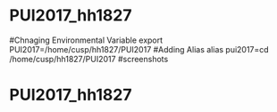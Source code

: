 # PUI2017_hh1827
#Chnaging Environmental Variable
export PUI2017=/home/cusp/hh1827/PUI2017
#Adding Alias
alias pui2017=cd /home/cusp/hh1827/PUI2017
#screenshots
# PUI2017_hh1827
